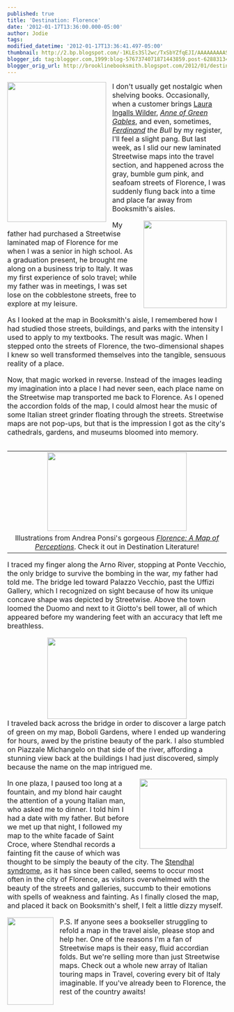 ```yaml
---
published: true
title: 'Destination: Florence'
date: '2012-01-17T13:36:00.000-05:00'
author: Jodie
tags: 
modified_datetime: '2012-01-17T13:36:41.497-05:00'
thumbnail: http://2.bp.blogspot.com/-1KLEs3Sl2wc/TxSbYZfqEJI/AAAAAAAAASk/4R1kicpg0TU/s72-c/florence-a-map-of-perceptions.jpg
blogger_id: tag:blogger.com,1999:blog-5767374071871443859.post-6288313491054378390
blogger_orig_url: http://brooklinebooksmith.blogspot.com/2012/01/destination-florence.html
---
```


<div class="MsoNormal" style="border: currentColor; margin: 0in 0in 0pt;"><a href="http://2.bp.blogspot.com/-1KLEs3Sl2wc/TxSbYZfqEJI/AAAAAAAAASk/4R1kicpg0TU/s1600/florence-a-map-of-perceptions.jpg" imageanchor="1" style="clear: left; cssfloat: left; float: left; margin-bottom: 1em; margin-right: 1em;"><img border="0" height="320" src="http://2.bp.blogspot.com/-1KLEs3Sl2wc/TxSbYZfqEJI/AAAAAAAAASk/4R1kicpg0TU/s320/florence-a-map-of-perceptions.jpg" width="227" /></a><span style="font-size: 12pt; mso-bidi-font-size: 10.0pt;">I don't usually get nostalgic when shelving books. Occasionally, when a customer brings <a href="http://www.brooklinebooksmith-shop.com/book/9780060581817">Laura Ingalls Wilder</a>, <em><a href="http://www.brooklinebooksmith-shop.com/book/9780141321592">Anne of Green Gables</a></em>, and even, sometimes, <em><a href="http://www.brooklinebooksmith-shop.com/book/9780142409527">Ferdinand</a></em> <em>the Bull</em> by my register, I'll feel a slight pang. But last week, as I slid our new laminated Streetwise maps into the travel section, and happened across the gray, bumble gum pink, and seafoam streets of Florence, I was suddenly flung back into a time and place far away from Booksmith's aisles.</span></div><div class="MsoNormal" style="border: currentColor; margin: 0in 0in 0pt;"><br /></div><div class="MsoNormal" style="border: currentColor; margin: 0in 0in 0pt;"><a href="http://4.bp.blogspot.com/-YHQgBnoh420/TxSbSaJ82KI/AAAAAAAAASU/D21VP0ZuusM/s1600/florence-map.jpg" imageanchor="1" style="clear: right; cssfloat: right; float: right; margin-bottom: 1em; margin-left: 1em;"><img border="0" height="200" src="http://4.bp.blogspot.com/-YHQgBnoh420/TxSbSaJ82KI/AAAAAAAAASU/D21VP0ZuusM/s200/florence-map.jpg" width="191" /></a><span style="font-size: 12pt; mso-bidi-font-size: 10.0pt;">My father had purchased a Streetwise laminated map of Florence for me when I was a senior in high school. As a graduation present, he brought me along on a business trip to Italy. It was my first experience of solo travel; while my father was in meetings, I was set lose on the cobblestone streets, free to explore at my leisure. </span></div><div class="MsoNormal" style="border: currentColor; margin: 0in 0in 0pt;"><br /></div><div class="MsoNormal" style="border: currentColor; margin: 0in 0in 0pt;"><span style="font-size: 12pt; mso-bidi-font-size: 10.0pt;">As I looked at the map in Booksmith's aisle, I remembered how I had studied those streets, buildings, and parks with the intensity I used to apply to my textbooks. The result was magic. When I stepped onto the streets of Florence, the two-dimensional shapes I knew so well transformed themselves into the tangible, sensuous reality of a place. </span></div><div class="MsoNormal" style="border: currentColor; margin: 0in 0in 0pt;"><br /></div><span style="font-size: 12pt; mso-bidi-font-size: 10.0pt;">Now, that magic worked in reverse. Instead of the images leading my imagination into a place I had never seen, each place name on the Streetwise map&nbsp;transported me back to Florence. As I opened the accordion folds of the map, I could almost hear the music of some Italian street grinder floating through the streets. Streetwise maps are not pop-ups, but that is the impression I got as the city's cathedrals, gardens, and museums bloomed into memory.</span>﻿﻿ <br /><div class="MsoNormal" style="border: currentColor; margin: 0in 0in 0pt;"><br /></div><table align="center" cellpadding="0" cellspacing="0" class="tr-caption-container" style="margin-left: auto; margin-right: auto; text-align: center;"><tbody><tr><td style="text-align: center;"><a href="http://4.bp.blogspot.com/-j2j2K4uLwAE/TxSbsJjn0nI/AAAAAAAAATE/9B_wEhROVb8/s1600/Ponsi-acquerello%252520duomo_550.jpg" imageanchor="1" style="margin-left: auto; margin-right: auto;"><img border="0" height="180" src="http://4.bp.blogspot.com/-j2j2K4uLwAE/TxSbsJjn0nI/AAAAAAAAATE/9B_wEhROVb8/s320/Ponsi-acquerello%252520duomo_550.jpg" width="320" /></a></td></tr><tr><td class="tr-caption" style="text-align: center;">Illustrations from Andrea Ponsi's gorgeous <em><a href="http://www.brooklinebooksmith-shop.com/book/9780813931814">Florence: A Map of Perceptions</a></em>. Check it out in Destination Literature!</td></tr></tbody></table><div class="MsoNormal" style="border: currentColor; margin: 0in 0in 0pt;"><span style="font-size: 12pt; mso-bidi-font-size: 10.0pt;">I traced my finger along the Arno River, stopping at Ponte Vecchio, the only bridge to survive the bombing in the war, my father had told me. The bridge led toward Palazzo Vecchio, past the Uffizi Gallery, which I recognized on sight because of how its unique concave shape was depicted by Streetwise. Above the town loomed the Duomo and next to it Giotto's bell tower, all of which appeared before my wandering feet with an accuracy that left me breathless. </span></div><div class="MsoNormal" style="border: currentColor; margin: 0in 0in 0pt;"><br /></div><div class="separator" style="border: currentColor; clear: both; text-align: center;"><a href="http://1.bp.blogspot.com/-jyvp7kVv86U/TxSbhu3tjEI/AAAAAAAAAS0/J7d1Ek1lPKs/s1600/presentazionelibro_ponsi.jpg" imageanchor="1" style="margin-left: 1em; margin-right: 1em;"><img border="0" height="186" src="http://1.bp.blogspot.com/-jyvp7kVv86U/TxSbhu3tjEI/AAAAAAAAAS0/J7d1Ek1lPKs/s320/presentazionelibro_ponsi.jpg" width="320" /></a></div><div class="MsoNormal" style="border: currentColor; margin: 0in 0in 0pt;"><span style="font-size: 12pt; mso-bidi-font-size: 10.0pt;">I traveled back across the bridge in order to discover a large patch of green on my map, Boboli Gardens, where I ended up wandering for hours, awed by the pristine beauty of the park. I also stumbled on Piazzale Michangelo on that side of the river, affording a stunning view back at the buildings I had just discovered, simply because the name on the map intrigued me.</span></div><div class="MsoNormal" style="border: currentColor; margin: 0in 0in 0pt;"><br /></div><div class="MsoNormal" style="border: currentColor; margin: 0in 0in 0pt;"><a href="http://4.bp.blogspot.com/-FVYwVFEH_6c/TxSbm18exqI/AAAAAAAAAS8/9SrevKgT3KE/s1600/untitled.png" imageanchor="1" style="clear: right; cssfloat: right; float: right; margin-bottom: 1em; margin-left: 1em;"><img border="0" height="160" src="http://4.bp.blogspot.com/-FVYwVFEH_6c/TxSbm18exqI/AAAAAAAAAS8/9SrevKgT3KE/s200/untitled.png" width="200" /></a><span style="font-size: 12pt; mso-bidi-font-size: 10.0pt;">In one plaza, I paused too long at a fountain, and my blond hair caught the attention of a young Italian man, who asked me to dinner. I told him I had a date with my father. But before we met up that night, I followed my map to the white facade of Saint Croce, where Stendhal records a fainting fit the cause of which was thought to be simply the beauty of the city. The <a href="http://www.frieze.com/issue/article/the_shock_of_the_old/">Stendhal syndrome</a>, as it has since been called, seems to occur most often&nbsp;in the city of Florence, as visitors overwhelmed with the beauty of the streets and galleries, succumb to their emotions with spells of weakness and fainting. As I finally closed the map, and placed it back on Booksmith's shelf, I felt a little dizzy myself.</span></div><div class="MsoNormal" style="border: currentColor; margin: 0in 0in 0pt;"><br /></div><div class="MsoNormal" style="border: currentColor; margin: 0in 0in 0pt;"><a href="http://4.bp.blogspot.com/-C_idjmesYxM/TxSiMOasB3I/AAAAAAAAATM/noucSsHNhW0/s1600/TCI_Italy200k_09_jkt.jpg" imageanchor="1" style="clear: left; cssfloat: left; float: left; margin-bottom: 1em; margin-right: 1em;"><img border="0" height="200" kba="true" src="http://4.bp.blogspot.com/-C_idjmesYxM/TxSiMOasB3I/AAAAAAAAATM/noucSsHNhW0/s200/TCI_Italy200k_09_jkt.jpg" width="106" /></a><span style="font-size: 12pt; mso-bidi-font-size: 10.0pt;">P.S. If anyone sees a bookseller struggling to refold a map in the travel aisle, please stop and help her. One of the reasons I'm a fan of Streetwise maps is their easy, fluid accordian folds. But we're selling more than just Streetwise maps. Check out a whole new array of Italian touring maps in Travel, covering every bit of Italy imaginable. If you've already been to Florence, the rest of the country awaits!</span></div><div class="separator" style="border: currentColor; clear: both; text-align: center;"><br /></div><div class="separator" style="border: currentColor; clear: both; text-align: center;"></div><div class="separator" style="border: currentColor; clear: both; text-align: center;"></div><div class="separator" style="border: currentColor; clear: both; text-align: center;"></div>